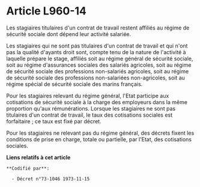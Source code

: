# Article L960-14

Les stagiaires titulaires d'un contrat de travail restent affiliés au régime de sécurité sociale dont dépend leur activité
salariée.

Les stagiaires qui ne sont pas titulaires d'un contrat de travail et qui n'ont pas la qualité d'ayants droit sont, compte
tenu de la nature de l'activité à laquelle prépare le stage, affiliés soit au régime général de sécurité sociale, soit au
régime d'assurances sociales des salariés agricoles, soit au régime de sécurité sociale des professions non-salariés
agricoles, soit au régime de sécurité sociale des professions non-salariées non-agricoles, soit au régime spécial de sécurité
sociale des marins français.

Pour les stagiaires relevant du régime général, l'Etat participe aux cotisations de sécurité sociale à la charge des
employeurs dans la même proportion qu'aux rémunérations. Lorsque les stagiaires ne sont pas titulaires d'un contrat de
travail, le taux des cotisations sociales est forfaitaire ; ce taux est fixé par décret.

Pour les stagiaires ne relevant pas du régime général, des décrets fixent les conditions de prise en charge, totale ou
partielle, par l'Etat, des cotisations sociales.

**Liens relatifs à cet article**

	**Codifié par**:

	  - Décret n°73-1046 1973-11-15
